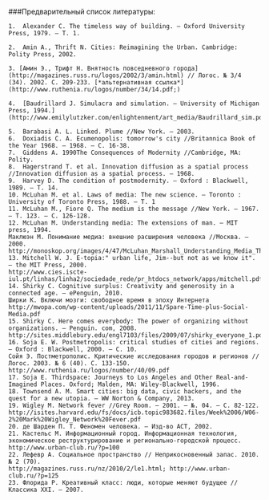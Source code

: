 

###Предварительный список литературы:
	
	1.	Alexander C. The timeless way of building. – Oxford University Press, 1979. – Т. 1.

	2.	Amin A., Thrift N. Cities: Reimagining the Urban. Cambridge: Polity Press, 2002.
	
	3. [Амин Э., Трифт Н. Внятность повседневного города](http://magazines.russ.ru/logos/2002/3/amin.html) // Логос. № 3/4 (34). 2002. С. 209-233. [*альтернативная ссылка*](http://www.ruthenia.ru/logos/number/34/14.pdf;)
	
	4.	[Baudrillard J. Simulacra and simulation. – University of Michigan Press, 1994.](http://www.emilylutzker.com/enlightenment/art_media/Baudrillard_sim.pdf)
	
	5.	Barabasi A. L. Linked. Plume //New York. – 2003.
	6.	Doxiadis C. A. Ecumenopolis: tomorrow's city //Britannica Book of the Year 1968. – 1968. – С. 16-38.
	7.	Giddens A. 1990The Consequences of Modernity //Cambridge, MA: Polity.
	8.	Hagerstrand T. et al. Innovation diffusion as a spatial process //Innovation diffusion as a spatial process. – 1968.
	9.	Harvey D. The condition of postmodernity. – Oxford : Blackwell, 1989. – Т. 14.
	10.	McLuhan M. et al. Laws of media: The new science. – Toronto : University of Toronto Press, 1988. – Т. 1
	11.	McLuhan M., Fiore Q. The medium is the message //New York. – 1967. – Т. 123. – С. 126-128.
	12.	McLuhan M. Understanding media: The extensions of man. – MIT press, 1994.
	Маклюэн М. Понимание медиа: внешние расширения человека //Москва. – 2000.
	http://monoskop.org/images/4/47/McLuhan_Marshall_Understanding_Media_The_Extensions_of_Man.pdf
	13.	Mitchell W. J. E-topia:" urban life, Jim--but not as we know it". – the MIT Press, 2000.
	http://www.cies.iscte-iul.pt/linhas/linha2/sociedade_rede/pr_htdocs_network/apps/mitchell.pdf
	14.	Shirky C. Cognitive surplus: Creativity and generosity in a connected age. – ePenguin, 2010.
	Ширки К. Включи мозги: свободное время в эпоху Интернета
	http://mwopa.com/wp-content/uploads/2011/11/Spare-Time-plus-Social-Media.pdf
	15.	Shirky C. Here comes everybody: The power of organizing without organizations. – Penguin. com, 2008.
	http://sites.middlebury.edu/engl7103/files/2009/07/shirky_everyone_1.pdf
	16.	Soja E. W. Postmetropolis: critical studies of cities and regions. – Oxford : Blackwell, 2000. – С. 10.
	Сойя Э. Постметрополис. Критические исследования городов и регионов // Логос. 2003. № 6 (40). С. 133-150. 
	http://www.ruthenia.ru/logos/number/40/09.pdf
	17.	Soja E. Thirdspace: Journeys to Los Angeles and Other Real-and-Imagined Places. Oxford; Malden, MA: Wiley-Blackwell, 1996.
	18.	Townsend A. M. Smart cities: big data, civic hackers, and the quest for a new utopia. – WW Norton & Company, 2013.
	19.	Wigley M. Network fever //Grey Room. – 2001. – №. 04. – С. 82-122.
	http://isites.harvard.edu/fs/docs/icb.topic983682.files/Week%2006/W06-2%20Mark%20Wigley_Network%20Fever.pdf
	20.	де Шарден П. Т. Феномен человека. – Изд-во АСТ, 2002.
	21.	Кастельс М. Информационный город. Информационная технология, экономическое реструктурирование и регионально-городской процесс. 
	http://www.urban-club.ru/?p=100
	22.	Лефевр А. Социальное пространство // Неприкосновенный запас. 2010. № 2 (70). 
	http://magazines.russ.ru/nz/2010/2/le1.html; http://www.urban-club.ru/?p=125
	23.	Флорида Р. Креативный класс: люди, которые меняют будущее //Классика XXI. – 2007.

